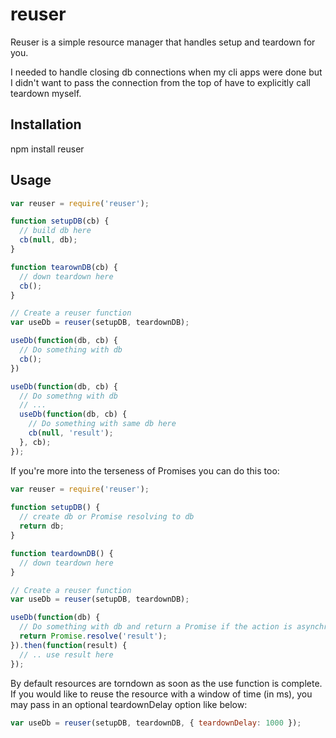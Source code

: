 # reuser

Reuser is a simple resource manager that handles setup and teardown for you. 

I needed to handle closing db connections when my cli apps were done but I didn't want to pass the connection from the
top of have to explicitly call teardown myself.

## Installation

npm install reuser

## Usage

```js
var reuser = require('reuser');

function setupDB(cb) {
  // build db here
  cb(null, db);
}

function tearownDB(cb) {
  // down teardown here
  cb();
}

// Create a reuser function
var useDb = reuser(setupDB, teardownDB);

useDb(function(db, cb) {
  // Do something with db
  cb();
})

useDb(function(db, cb) {
  // Do somethng with db
  // ...
  useDb(function(db, cb) {
    // Do something with same db here
    cb(null, 'result');
  }, cb);
});

```

If you're more into the terseness of Promises you can do this too:

```js
var reuser = require('reuser');
     
function setupDB() {
  // create db or Promise resolving to db
  return db;
}

function teardownDB() {
  // down teardown here
}

// Create a reuser function
var useDb = reuser(setupDB, teardownDB);

useDb(function(db) {
  // Do something with db and return a Promise if the action is asynchronous
  return Promise.resolve('result');
}).then(function(result) {
  // .. use result here
});
```

By default resources are torndown as soon as the use function is complete. If you would like to reuse the resource with
a window of time (in ms), you may pass in an optional teardownDelay option like below:

```js
var useDb = reuser(setupDB, teardownDB, { teardownDelay: 1000 });
```
